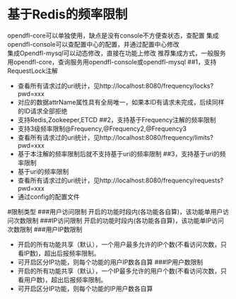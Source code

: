 # 基于Redis的频率限制
 opendfl-core可以单独使用，缺点是没有console不方便查状态，查配置
 集成opendfl-console可以查配置中心的配置，并通过配置中心修改  
 集成Opendfl-mysql可以动态修改，直接在功能上修改
 推荐集成方式，一般服务用opendfl-core，查询服务用opendfl-console或opendfl-mysql
##1，支持RequestLock注解
* 查看所有请求过的uri统计，见http://localhost:8080/frequency/locks?pwd=xxx
* 对应的数据attrName属性具有全局唯一，如果本ID有请求未完成，后续同样的ID请求全部拒绝
* 支持Redis,Zookeeper,ETCD
##2，支持基于Frequency注解的频率限制
* 支持3级频率限制@Frequency,@Frequency2,@Frequency3
* 查看所有请求过的uri统计，见http://localhost:8080/frequency/limits?pwd=xxx
* 基于本注解的频率限制后就不支持基于uri的频率限制
##3，支持基于uri的频率限制
* 基于uri的频率限制
* 查看所有请求过的uri统计，见http://localhost:8080/frequency/requests?pwd=xxx
* 通过config的配置文件

#限制类型
###用户访问限制
开启的功能时段内(各功能各自算)，该功能单用户访问次数限制
###IP访问限制
开启的功能时段内(各功能各自算)，该功能单IP访问次数限制
###用户IP数限制
* 开启的所有功能共享（默认），一个用户最多允许的IP个数(不看访问次数，只看IP数)，超出后报频率限制。
* 可开启区分IP功能，则每个功能的用户IP数各自算
###IP用户数限制
* 开启的所有功能共享（默认），一个IP最多允许的用户个数(不看访问次数，只看用户数)，超出后报频率限制。
* 可开启区分IP功能，则每个功能的IP用户数各自算